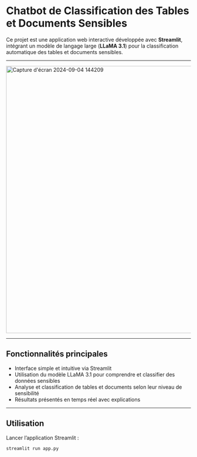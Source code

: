 # Chatbot de Classification des Tables et Documents Sensibles

Ce projet est une application web interactive développée avec **Streamlit**, intégrant un modèle de langage large (**LLaMA 3.1**) pour la classification automatique des tables et documents sensibles.

---

<img width="1279" height="727" alt="Capture d'écran 2024-09-04 144209" src="https://github.com/user-attachments/assets/3a113428-c1d9-4f50-8dda-51fe582918d4" />

---

## Fonctionnalités principales

- Interface simple et intuitive via Streamlit  
- Utilisation du modèle LLaMA 3.1 pour comprendre et classifier des données sensibles  
- Analyse et classification de tables et documents selon leur niveau de sensibilité  
- Résultats présentés en temps réel avec explications  

---

## Utilisation

Lancer l’application Streamlit :  
```bash
streamlit run app.py
